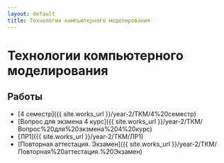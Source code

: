 ```yaml
---
layout: default
title: Технологии компьютерного моделирования
---
```


# Технологии компьютерного моделирования

## Работы

- [4 семестр]({{ site.works_url }}/year-2/ТКМ/4%20семестр)
- [Вопрос для экзмена 4 курс]({{ site.works_url }}/year-2/ТКМ/Вопрос%20для%20экзмена%204%20курс)
- [ЛР1]({{ site.works_url }}/year-2/ТКМ/ЛР1)
- [Повторная аттестация. Экзамен]({{ site.works_url }}/year-2/ТКМ/Повторная%20аттестация.%20Экзамен) 